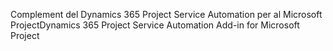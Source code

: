 <span data-ttu-id="bfe13-101">Complement del Dynamics 365 Project Service Automation per al Microsoft Project</span><span class="sxs-lookup"><span data-stu-id="bfe13-101">Dynamics 365 Project Service Automation Add-in for Microsoft Project</span></span>